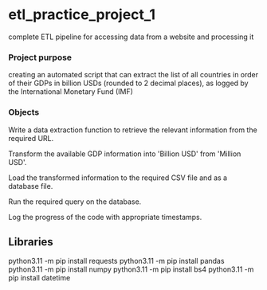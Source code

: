 # etl_practice_project_1
complete ETL pipeline for accessing data from a website and processing it

### Project purpose
creating an automated script that can extract the list of all countries in order of their GDPs in billion USDs (rounded to 2 decimal places), as logged by the International Monetary Fund (IMF)


### Objects
Write a data extraction function to retrieve the relevant information from the required URL.

Transform the available GDP information into 'Billion USD' from 'Million USD'.

Load the transformed information to the required CSV file and as a database file.

Run the required query on the database.

Log the progress of the code with appropriate timestamps.

## Libraries 
python3.11 -m pip install requests 
python3.11 -m pip install pandas
python3.11 -m pip install numpy
python3.11 -m pip install bs4
python3.11 -m pip install datetime
